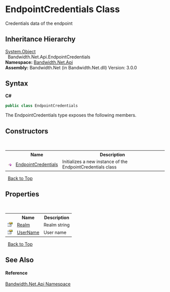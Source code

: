 ﻿# EndpointCredentials Class
 

Credentials data of the endpoint


## Inheritance Hierarchy
<a href="http://msdn2.microsoft.com/en-us/library/e5kfa45b" target="_blank">System.Object</a><br />&nbsp;&nbsp;Bandwidth.Net.Api.EndpointCredentials<br />
**Namespace:**&nbsp;<a href ="N_Bandwidth_Net_Api.md">Bandwidth.Net.Api</a><br />**Assembly:**&nbsp;Bandwidth.Net (in Bandwidth.Net.dll) Version: 3.0.0

## Syntax

**C#**<br />
``` C#
public class EndpointCredentials
```

The EndpointCredentials type exposes the following members.


## Constructors
&nbsp;<table><tr><th></th><th>Name</th><th>Description</th></tr><tr><td>![Public method](media/pubmethod.gif "Public method")</td><td><a href ="M_Bandwidth_Net_Api_EndpointCredentials__ctor.md">EndpointCredentials</a></td><td>
Initializes a new instance of the EndpointCredentials class</td></tr></table>&nbsp;
<a href="#endpointcredentials-class">Back to Top</a>

## Properties
&nbsp;<table><tr><th></th><th>Name</th><th>Description</th></tr><tr><td>![Public property](media/pubproperty.gif "Public property")</td><td><a href ="P_Bandwidth_Net_Api_EndpointCredentials_Realm.md">Realm</a></td><td>
Realm string</td></tr><tr><td>![Public property](media/pubproperty.gif "Public property")</td><td><a href ="P_Bandwidth_Net_Api_EndpointCredentials_UserName.md">UserName</a></td><td>
User name</td></tr></table>&nbsp;
<a href="#endpointcredentials-class">Back to Top</a>

## See Also


#### Reference
<a href ="N_Bandwidth_Net_Api.md">Bandwidth.Net.Api Namespace</a><br />